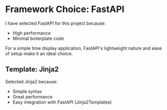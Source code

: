 # Framework Choice: FastAPI

I have selected FastAPI for this project because:

- High performance
- Minimal boilerplate code

For a simple time display application, FastAPI's lightweight nature and ease of setup make it an ideal choice.

## Template: Jinja2

Selected Jinja2 because:
- Simple syntax
- Great performance
- Easy integration with FastAPI (Jinja2Templates)
